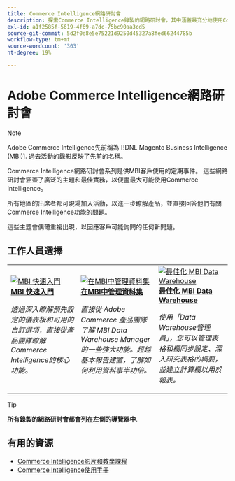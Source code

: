 ```yaml
---
title: Commerce Intelligence網路研討會
description: 探索Commerce Intelligence錄製的網路研討會，其中涵蓋最充分地使用Commerce Intelligence的各種主題和最佳實務。
exl-id: a1f2585f-5619-4f69-a7dc-75bc90aa3cd5
source-git-commit: 5d2f0e8e5e75221d9250d45327a8fed66244785b
workflow-type: tm+mt
source-wordcount: '303'
ht-degree: 19%

---
```


# Adobe Commerce Intelligence網路研討會

>[!NOTE]
>
>Adobe Commerce Intelligence先前稱為 [!DNL Magento Business Intelligence (MBI)]. 過去活動的錄影反映了先前的名稱。

Commerce Intelligence網路研討會系列是供MBI客戶使用的定期事件。 這些網路研討會涵蓋了廣泛的主題和最佳實務，以便盡最大可能使用Commerce Intelligence。

所有地區的出席者都可現場加入活動，以進一步瞭解產品，並直接回答他們有關Commerce Intelligence功能的問題。

這些主題會偶爾重複出現，以因應客戶可能詢問的任何新問題。

## 工作人員選擇

<table>
<tr>
  <td>
    <a href="https://experienceleague.adobe.com/docs/events/mbi-webinars-recordings/2023/getting-started.html">
      <img alt="MBI 快速入門" src="./assets/getting-started-mbi.png" />
    </a>
     <div>
      <a href="https://experienceleague.adobe.com/docs/events/mbi-webinars-recordings/2023/getting-started.html">
        <strong>MBI 快速入門</strong>
      </a>
    </div>
    <p>
    <em>透過深入瞭解預先設定的儀表板和可用的自訂選項，直接從產品團隊瞭解Commerce Intelligence的核心功能。</em>
    <p>
  </td>
  <td>
    <a href="https://experienceleague.adobe.com/docs/events/mbi-webinars-recordings/2023/manage-data-sets.html">
      <img alt="在MBI中管理資料集" src="./assets/managing-data-sets-mbi.png" />
    </a>
     <div>
      <a href="https://experienceleague.adobe.com/docs/events/mbi-webinars-recordings/2023/manage-data-sets.html">
        <strong>在MBI中管理資料集</strong>
      </a>
    </div>
    <p>
    <em>直接從 Adobe Commerce 產品團隊了解 MBI Data Warehouse Manager 的一些強大功能。超越基本報告建置，了解如何利用資料事半功倍。</em>
    <p>
  </td>
   <td>
    <a href="https://experienceleague.adobe.com/docs/events/mbi-webinars-recordings/2021/optimize-data-warehouse.html">
      <img alt="最佳化 MBI Data Warehouse" src="./assets/optimize-data-warehouse.png" />
    </a>
     <div>
      <a href="https://experienceleague.adobe.com/docs/events/mbi-webinars-recordings/2021/optimize-data-warehouse.html">
        <strong>最佳化 MBI Data Warehouse</strong>
      </a>
    </div>
    <p>
    <em>使用「Data Warehouse管理員」，您可以管理表格和欄同步設定、深入研究表格的綱要，並建立計算欄以用於報表。</em>
    <p>
  </td>
</tr>
</table>

>[!TIP]
>
>**所有錄製的網路研討會都會列在左側的導覽器中**.

## 有用的資源

- [Commerce Intelligence影片和教學課程](https://experienceleague.adobe.com/docs/commerce-learn/tutorials/mbi/filter-sets.html)
- [Commerce Intelligence使用手冊](https://experienceleague.adobe.com/docs/commerce-business-intelligence/mbi/guide-overview.html)
